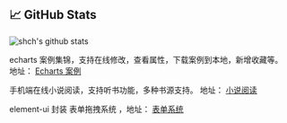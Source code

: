 


## &#x1f4c8; GitHub Stats

![shch's github stats](https://github-readme-stats.vercel.app/api?username=zhangxiang0316&count_private=true&show_icons=true)


echarts 案例集锦，支持在线修改，查看属性，下载案例到本地，新增收藏等。 地址： [Echarts 案例](http://echarts.zhangmuchen.top)


手机端在线小说阅读，支持听书功能，多种书源支持。 地址： [小说阅读](http://book.zhangmuchen.top)


element-ui 封装  表单拖拽系统 ，地址： [表单系统](https://zhangxiang0316.github.io/vueUtils/#/form)

